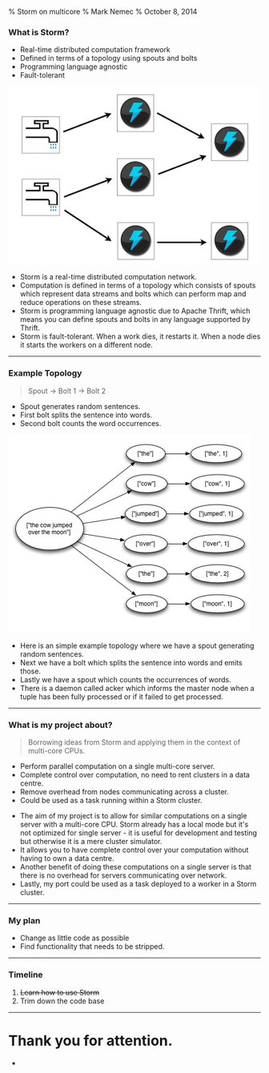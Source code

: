 % Storm on multicore
% Mark Nemec
% October 8, 2014

### What is Storm?

 * Real-time distributed computation framework
 * Defined in terms of a topology using spouts and bolts
 * Programming language agnostic
 * Fault-tolerant

![](topology.png)

<div class="notes">

 * Storm is a real-time distributed computation network.
 * Computation is defined in terms of a topology which consists of spouts which represent data streams and bolts which can perform map and reduce operations on these streams.
 * Storm is programming language agnostic due to Apache Thrift, which means you can define spouts and bolts in any language supported by Thrift.
 * Storm is fault-tolerant. When a work dies, it restarts it. When a node dies it starts the workers on a different node.

</div>

---

### Example Topology

> Spout -> Bolt 1 -> Bolt 2

 * Spout generates random sentences.
 * First bolt splits the sentence into words.
 * Second bolt counts the word occurrences.

![](tuple_tree.png)

<div class="notes">

 * Here is an simple example topology where we have a spout generating random sentences.
 * Next we have a bolt which splits the sentence into words and emits those.
 * Lastly we have a spout which counts the occurrences of words.
 * There is a daemon called acker which informs the master node when a tuple has been fully processed or if it failed to get processed.

</div>

---

### What is my project about?

> Borrowing ideas from Storm and applying them in the context of multi-core CPUs.

 * Perform parallel computation on a single multi-core server.
 * Complete control over computation, no need to rent clusters in a data centre.
 * Remove overhead from nodes communicating across a cluster.
 * Could be used as a task running within a Storm cluster.

<div class="notes">

 * The aim of my project is to allow for similar computations on a single server with a multi-core CPU. Storm already has a local mode but it's not optimized for single server - it is useful for development and testing but otherwise it is a mere cluster simulator.
 * It allows you to have complete control over your computation without having to own a data centre.
 * Another benefit of doing these computations on a single server is that there is no overhead for servers communicating over network.
 * Lastly, my port could be used as a task deployed to a worker in a Storm cluster.

</div>

---

### My plan

 * Change as little code as possible
 * Find functionality that needs to be stripped.

<div class="notes">



</div>

---

### Timeline

 1. ~~Learn how to use Storm~~
 2. Trim down the code base

<div class="notes">



</div>

---

# Thank you for attention.

 * 
